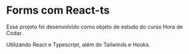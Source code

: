# Forms com React-ts

Esse projeto foi desenvolvido como objeto de estudo do curso Hora de Codar.

Utilizando React e Typescript, além do Tailwinds e Hooks.
